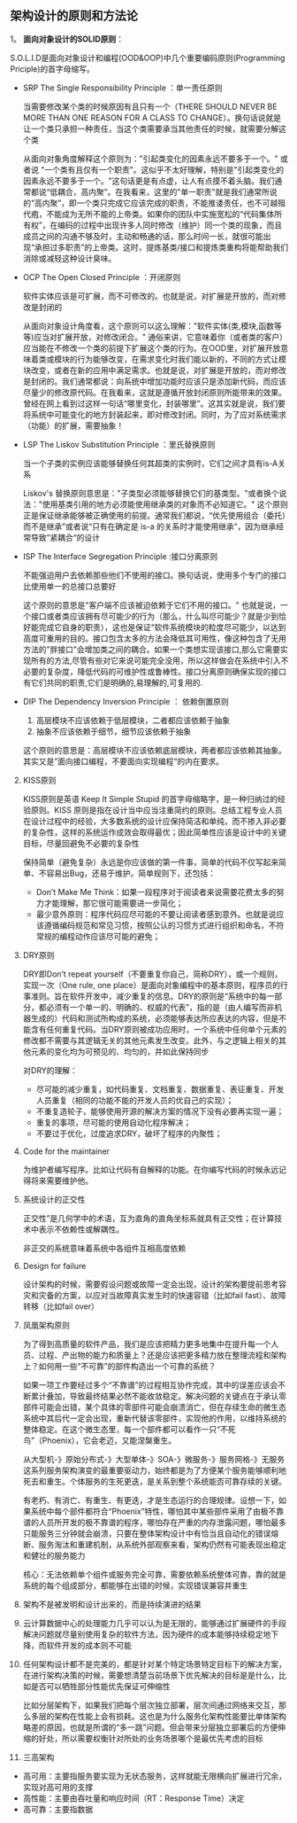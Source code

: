 ## **架构设计的原则和方法论**
1。 **面向对象设计的SOLID原则**：

S.O.L.I.D是面向对象设计和编程(OOD&OOP)中几个重要编码原则(Programming Priciple)的首字母缩写。

- SRP The Single Responsibility Principle ：单一责任原则

  当需要修改某个类的时候原因有且只有一个（THERE SHOULD NEVER BE MORE THAN ONE REASON FOR A CLASS TO CHANGE）。换句话说就是让一个类只承担一种责任，当这个类需要承当其他责任的时候，就需要分解这个类

  从面向对象角度解释这个原则为："引起类变化的因素永远不要多于一个。" 或者说 "一个类有且仅有一个职责"。这似乎不太好理解，特别是"引起类变化的因素永远不要多于一个。"这句话更是有点虚，让人有点摸不着头脑。我们通常都说“低耦合，高内聚”。在我看来，这里的"单一职责"就是我们通常所说的“高内聚”，即一个类只完成它应该完成的职责，不能推诿责任，也不可越殂代疱，不能成为无所不能的上帝类。如果你的团队中实施宽松的“代码集体所有权”，在编码的过程中出现许多人同时修改（维护）同一个类的现象，而且成员之间的沟通不够及时，主动和畅通的话，那么时间一长，就很可能出现“承担过多职责”的上帝类。这时，提炼基类/接口和提炼类重构将能帮助我们消除或减轻这种设计臭味。

- OCP The Open Closed Principle ：开闭原则

  软件实体应该是可扩展，而不可修改的。也就是说，对扩展是开放的，而对修改是封闭的

  从面向对象设计角度看，这个原则可以这么理解："软件实体(类,模块,函数等等)应当对扩展开放，对修改闭合。" 通俗来讲，它意味着你（或者类的客户）应当能在不修改一个类的前提下扩展这个类的行为。在OOD里，对扩展开放意味着类或模块的行为能够改变，在需求变化时我们能以新的，不同的方式让模块改变，或者在新的应用中满足需求。也就是说，对扩展是开放的，而对修改是封闭的。我们通常都说：向系统中增加功能时应该只是添加新代码，而应该尽量少的修改原代码。在我看来，这就是遵循开放封闭原则所能带来的效果。曾经在网上看到过这样一句话“哪里变化，封装哪里”。这其实就是说，我们要将系统中可能变化的地方封装起来，即对修改封闭。同时，为了应对系统需求（功能）的扩展，需要抽象！

- LSP The Liskov Substitution Principle ：里氏替换原则

  当一个子类的实例应该能够替换任何其超类的实例时，它们之间才具有is-A关系

  Liskov's 替换原则意思是："子类型必须能够替换它们的基类型。"或者换个说法："使用基类引用的地方必须能使用继承类的对象而不必知道它。" 这个原则正是保证继承能够被正确使用的前提。通常我们都说，“优先使用组合（委托）而不是继承”或者说“只有在确定是 is-a 的关系时才能使用继承”，因为继承经常导致”紧耦合“的设计

- ISP The Interface Segregation Principle :接口分离原则

  不能强迫用户去依赖那些他们不使用的接口。换句话说，使用多个专门的接口比使用单一的总接口总要好

  这个原则的意思是"客户端不应该被迫依赖于它们不用的接口。" 也就是说，一个接口或者类应该拥有尽可能少的行为（那么，什么叫尽可能少？就是少到恰好能完成它自身的职责），这也是保证“软件系统模块的粒度尽可能少，以达到高度可重用的目的。接口包含太多的方法会降低其可用性，像这种包含了无用方法的"胖接口"会增加类之间的耦合。如果一个类想实现该接口,那么它需要实现所有的方法,尽管有些对它来说可能完全没用，所以这样做会在系统中引入不必要的复杂度，降低代码的可维护性或鲁棒性。接口分离原则确保实现的接口有它们共同的职责,它们是明确的,易理解的,可复用的.

- DIP The Dependency Inversion Principle ： 依赖倒置原则
  1. 高层模块不应该依赖于低层模块，二者都应该依赖于抽象 
  2. 抽象不应该依赖于细节，细节应该依赖于抽象

  这个原则的意思是：高层模块不应该依赖底层模块，两者都应该依赖其抽象。其实又是”面向接口编程，不要面向实现编程“的内在要求。

2. KISS原则

    KISS原则是英语 Keep It Simple Stupid 的首字母缩略字，是一种归纳过的经验原则。KISS 原则是指在设计当中应当注重简约的原则。总结工程专业人员在设计过程中的经验，大多数系统的设计应保持简洁和单纯，而不掺入非必要的复杂性，这样的系统运作成效会取得最优；因此简单性应该是设计中的关键目标，尽量回避免不必要的复杂性

    保持简单（避免复杂）永远是你应该做的第一件事，简单的代码不仅写起来简单、不容易出Bug，还易于维护。简单规则下，还包括：
    * Don’t Make Me Think：如果一段程序对于阅读者来说需要花费太多的努力才能理解，那它很可能需要进一步简化；
    * 最少意外原则：程序代码应尽可能的不要让阅读者感到意外。也就是说应该遵循编码规范和常见习惯，按照公认的习惯方式进行组织和命名，不符常规的编程动作应该尽可能的避免；

3. DRY原则

    DRY即Don’t repeat yourself（不要重复你自己，简称DRY），或一个规则，实现一次（One rule, one place）是面向对象编程中的基本原则，程序员的行事准则。旨在软件开发中，减少重复的信息。DRY的原则是“系统中的每一部分，都必须有一个单一的、明确的、权威的代表”，指的是（由人编写而非机器生成的）代码和测试所构成的系统，必须能够表达所应表达的内容，但是不能含有任何重复代码。当DRY原则被成功应用时，一个系统中任何单个元素的修改都不需要与其逻辑无关的其他元素发生改变。此外，与之逻辑上相关的其他元素的变化均为可预见的、均匀的，并如此保持同步

    对DRY的理解：
    * 尽可能的减少重复，如代码重复、文档重复、数据重复、表征重复、开发人员重复（相同的功能不能的开发人员的优自己的实现）；
    * 不重复造轮子，能够使用开源的解决方案的情况下没有必要再实现一遍；
    * 重复的事项，尽可能的使用自动化程序解决；
    * 不要过于优化，过度追求DRY，破坏了程序的内聚性；

4. Code for the maintainer

    为维护者编写程序。比如让代码有自解释的功能。在你编写代码的时候永远记得将来需要维护他。

5. 系统设计的正交性

    正交性”是几何学中的术语，互为直角的直角坐标系就具有正交性；在计算技术中表示不依赖性或解耦性。
      
    非正交的系统意味着系统中各组件互相高度依赖

6. Design for failure

    设计架构的时候，需要假设问题或故障一定会出现，设计的架构要提前思考容灾和灾备的方案，以应对当故障真实发生时的快速容错（比如fail fast）、故障转移（比如fail over）

7. 凤凰架构原则

    为了得到高质量的软件产品，我们是应该把精力更多地集中在提升每一个人员、过程、产出物的能力和质量上？还是应该把更多精力放在整理流程和架构上？如何用一些“不可靠”的部件构造出一个可靠的系统？

    如果一项工作要经过多个“不靠谱”的过程相互协作完成，其中的误差应该会不断累计叠加，导致最终结果必然不能收敛稳定。解决问题的关键点在于承认零部件可能会出错，某个具体的零部件可能会崩溃消亡，但在存续生命的微生态系统中其后代一定会出现，重新代替该零部件，实现他的作用，以维持系统的整体稳定。在这个微生态里，每一个部件都可以看作一只“不死鸟”（Phoenix），它会老迈，又能涅槃重生。

    从大型机-》原始分布式-》大型单体-》SOA-》微服务-》服务网格-》无服务这系列服务架构演变的最重要驱动力，始终都是为了方便某个服务能够顺利地死去和重生。个体服务的生死更迭，是关系到整个系统能否可靠存续的关键。

    有老朽、有消亡、有重生、有更迭，才是生态运行的合理规律。设想一下，如果系统中每个部件都符合“Phoenix”特性，哪怕其中某些部件采用了由极不靠谱的人员所开发的极不靠谱的程序，哪怕存在严重的内存泄露问题，哪怕最多只能服务三分钟就会崩溃，只要在整体架构设计中有恰当且自动化的错误熔断、服务淘汰和重建机制，从系统外部观察来看，架构仍然有可能表现出稳定和健壮的服务能力

    核心：无法依赖单个组件或服务完全可靠，需要依赖系统整体可靠，靠的就是系统的每个组成部分，都能够在出错的时候，实现错误兼容并重生

8. 架构不是被发明和设计出来的，而是持续演进的结果

9. 云计算数据中心的处理能力几乎可以认为是无限的，能够通过扩展硬件的手段解决问题就尽量别使用复杂的软件方法，因为硬件的成本能够持续稳定地下降，而软件开发的成本则不可能

10. 任何架构设计都不是完美的，都是针对某个特定场景特定目标下的解决方案，在进行架构决策的时候，需要想清楚当前场景下优先解决的目标是是什么，比如是否可以牺牲部分性能优先保证可伸缩性

    比如分层架构下，如果我们把每个层次独立部署，层次间通过网络来交互，那么多层的架构在性能上会有损耗。这也是为什么服务化架构性能要比单体架构略差的原因，也就是所谓的“多一跳”问题。但会带来分层独立部署后的方便伸缩的好处，所以需要权衡针对所处的业务场景哪个是最优先考虑的目标

11. 三高架构
  - 高可用：主要指服务要实现为无状态服务，这样就能无限横向扩展进行冗余，实现对高可用的支撑
  - 高性能：主要由吞吐量和响应时间（RT：Response Time）决定
  - 高可靠：主要指数据


